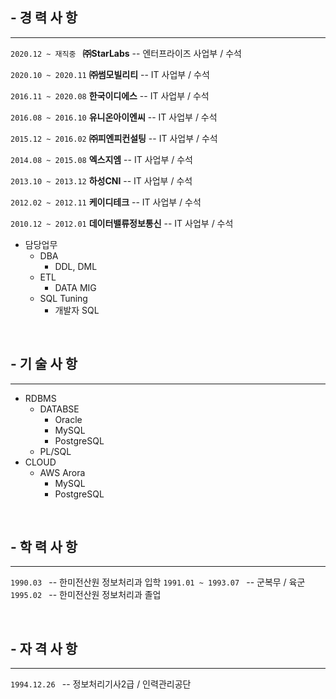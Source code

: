 ## - 경 력 사 항
- - -

```2020.12 ~ 재직중 ```     **㈜StarLabs**          -- 엔터프라이즈 사업부 / 수석

``` 2020.10 ~ 2020.11 ```   **㈜썸모빌리티**        -- IT 사업부 / 수석

``` 2016.11 ~ 2020.08 ```   **한국이디에스**        -- IT 사업부 / 수석

``` 2016.08 ~ 2016.10 ```   **유니온아이엔씨**      -- IT 사업부 / 수석

``` 2015.12 ~ 2016.02 ```   **㈜피엔피컨설팅**      -- IT 사업부 / 수석

``` 2014.08 ~ 2015.08 ```   **엑스지엠**            -- IT 사업부 / 수석

``` 2013.10 ~ 2013.12 ```   **하성CNI**             -- IT 사업부 / 수석

``` 2012.02 ~ 2012.11 ```   **케이디테크**          -- IT 사업부 / 수석

``` 2010.12 ~ 2012.01 ```   **데이터밸류정보통신**  -- IT 사업부 / 수석

* 담당업무
  - DBA
    + DDL, DML
  - ETL
    + DATA MIG
  - SQL Tuning
    + 개발자 SQL

<br>

## - 기 술 사 항
- - -

* RDBMS
  - DATABSE
    + Oracle
    + MySQL
    + PostgreSQL
  - PL/SQL
* CLOUD
  - AWS Arora
    + MySQL
    + PostgreSQL

<br>

## - 학 력 사 항
- - -

```1990.03 ```              -- 한미전산원 정보처리과 입학
```1991.01 ~ 1993.07 ```    -- 군복무 / 육군
```1995.02 ```              -- 한미전산원 정보처리과 졸업

<br>

## - 자 격 사 항
- - -

```1994.12.26 ```           -- 정보처리기사2급 / 인력관리공단

<br>
